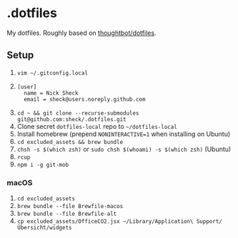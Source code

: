 # .dotfiles

My dotfiles. Roughly based on [thoughtbot/dotfiles](https://github.com/thoughtbot/dotfiles).

## Setup

1. `vim ~/.gitconfig.local`
2. ```
   [user]
     name = Nick Sheck
     email = sheck@users.noreply.github.com
   ```
3. `cd ~ && git clone --recurse-submodules git@github.com:sheck/.dotfiles.git`
4. Clone secret `dotfiles-local` repo to `~/dotfiles-local`
5. Install homebrew (prepend `NONINTERACTIVE=1` when installing on Ubuntu)
6. `cd excluded_assets && brew bundle`
7. `chsh -s $(which zsh)` or `sudo chsh $(whoami) -s $(which zsh)` (Ubuntu)
8. `rcup`
9. `npm i -g git-mob`

### macOS

1. `cd excluded_assets`
2. `brew bundle --file Brewfile-macos`
3. `brew bundle --file Brewfile-alt`
4. `cp excluded_assets/OfficeCO2.jsx ~/Library/Application\ Support/Übersicht/widgets`
